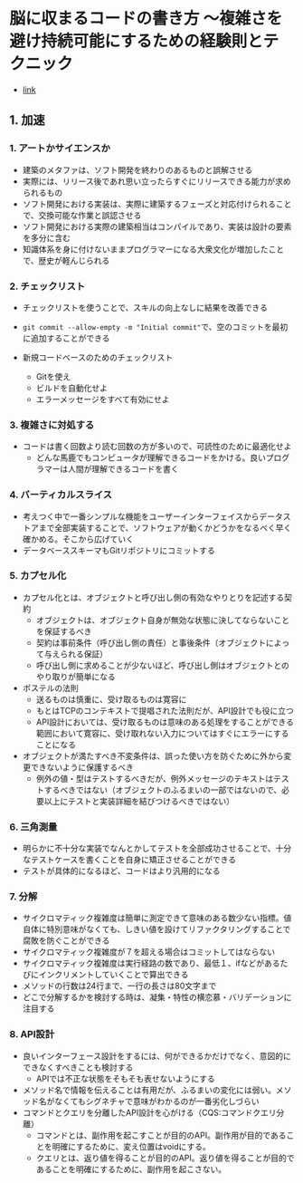 # 脳に収まるコードの書き方 ～複雑さを避け持続可能にするための経験則とテクニック

- [link](https://www.oreilly.co.jp//books/9784814400799/)

## 1. 加速

### 1. アートかサイエンスか

- 建築のメタファは、ソフト開発を終わりのあるものと誤解させる
- 実際には、リリース後であれ思い立ったらすぐにリリースできる能力が求められるもの
- ソフト開発における実装は、実際に建築するフェーズと対応付けられることで、交換可能な作業と誤認させる
- ソフト開発における実際の建築相当はコンパイルであり、実装は設計の要素を多分に含む
- 知識体系を身に付けないままプログラマーになる大衆文化が増加したことで、歴史が軽んじられる

### 2. チェックリスト

- チェックリストを使うことで、スキルの向上なしに結果を改善できる
- `git commit --allow-empty -m "Initial commit"`で、空のコミットを最初に追加することができる

- 新規コードベースのためのチェックリスト
  - Gitを使え
  - ビルドを自動化せよ
  - エラーメッセージをすべて有効にせよ

### 3. 複雑さに対処する

- コードは書く回数より読む回数の方が多いので、可読性のために最適化せよ
  - どんな馬鹿でもコンピュータが理解できるコードをかける。良いプログラマーは人間が理解できるコードを書く

### 4. バーティカルスライス

- 考えつく中で一番シンプルな機能をユーザーインターフェイスからデータストアまで全部実装することで、ソフトウェアが動くかどうかをなるべく早く確かめる。そこから広げていく
- データベーススキーマもGitリポジトリにコミットする

### 5. カプセル化

- カプセル化とは、オブジェクトと呼び出し側の有効なやりとりを記述する契約
  - オブジェクトは、オブジェクト自身が無効な状態に決してならないことを保証するべき
  - 契約は事前条件（呼び出し側の責任）と事後条件（オブジェクトによって与えられる保証）
  - 呼び出し側に求めることが少ないほど、呼び出し側はオブジェクトとのやり取りが簡単になる
- ポステルの法則
  - 送るものは慎重に、受け取るものは寛容に
  - もとはTCPのコンテキストで提唱された法則だが、API設計でも役に立つ
  - API設計においては、受け取るものは意味のある処理をすることができる範囲において寛容に、受け取れない入力についてはすぐにエラーにすることになる
- オブジェクトが満たすべき不変条件は、誤った使い方を防ぐために外から変更できないように保護するべき
  - 例外の値・型はテストするべきだが、例外メッセージのテキストはテストするべきではない（オブジェクトのふるまいの一部ではないので、必要以上にテストと実装詳細を結びつけるべきではない）

### 6. 三角測量

- 明らかに不十分な実装でなんとかしてテストを全部成功させることで、十分なテストケースを書くことを自身に矯正させることができる
- テストが具体的になるほど、コードはより汎用的になる

### 7. 分解

- サイクロマティック複雑度は簡単に測定できて意味のある数少ない指標。値自体に特別意味がなくても、しきい値を設けてリファクタリングすることで腐敗を防ぐことができる
- サイクロマティック複雑度が７を超える場合はコミットしてはならない
- サイクロマティック複雑度は実行経路の数であり、最低１、ifなどがあるたびにインクリメントしていくことで算出できる
- メソッドの行数は24行まで、一行の長さは80文字まで
- どこで分解するかを検討する時は、凝集・特性の横恋慕・バリデーションに注目する

### 8. API設計

- 良いインターフェース設計をするには、何ができるかだけでなく、意図的にできなくすべきことも検討する
  - APIでは不正な状態をそもそも表せないようにする
- メソッド名で情報を伝えることは有用だが、ふるまいの変化には弱い。メソッド名がなくてもシグネチャで意味がわかるのが一番劣化しづらい
- コマンドとクエリを分離したAPI設計を心がける（CQS:コマンドクエリ分離）
  - コマンドとは、副作用を起こすことが目的のAPI。副作用が目的であることを明確にするために、変え位置はvoidにする。
  - クエリとは、返り値を得ることが目的のAPI。返り値を得ることが目的であることを明確にするために、副作用を起こさない。
